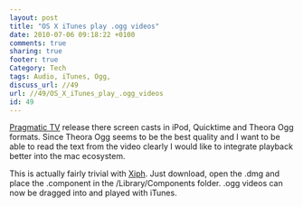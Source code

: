 ```yaml
---
layout: post
title: "OS X iTunes play .ogg videos"
date: 2010-07-06 09:18:22 +0100 
comments: true
sharing: true
footer: true
Category: Tech
tags: Audio, iTunes, Ogg,
discuss_url: //49
url: //49/OS_X_iTunes_play_.ogg_videos
id: 49
---
```

[Pragmatic TV][prag] release there screen casts in iPod, Quicktime and Theora Ogg formats. Since Theora Ogg seems to be the best quality and I want to be able to read the text from the video clearly I would like to integrate playback better into the mac ecosystem.

This is actually fairly trivial with [Xiph][]. Just download, open the .dmg and place the .component in the /Library/Components folder. .ogg videos can now be dragged into and played with iTunes.

[prag]: http://pragmatic.tv
[Xiph]: http://xiph.org/quicktime/download.html
